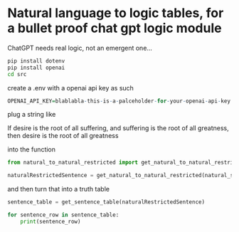 # Natural language to logic tables, for a bullet proof chat gpt logic module

ChatGPT needs real logic, not an emergent one...

```bash
pip install dotenv
pip install openai
cd src
```

create a .env with a openai api key as such

```r
OPENAI_API_KEY=blablabla-this-is-a-palceholder-for-your-openai-api-key
```

plug a string like

If desire is the root of all suffering, and suffering is the root of all greatness, then desire is the root of all greatness

into the function 

```py
from natural_to_natural_restricted import get_natural_to_natural_restricted

naturalRestrictedSentence = get_natural_to_natural_restricted(natural_sentence)
```

and then turn that into a truth table

```py
sentence_table = get_sentence_table(naturalRestrictedSentence)

for sentence_row in sentence_table:
    print(sentence_row)
```